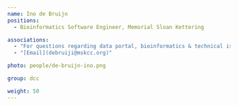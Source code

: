 ```yaml
---
name: Ino de Bruijn
positions:
  - Bioinformatics Software Engineer, Memorial Sloan Kettering

associations:
  - "For questions regarding data portal, bioinformatics & technical issues:"
  - "[Email](debruiji@mskcc.org)"

photo: people/de-bruijn-ino.png

group: dcc

weight: 50
---
```


